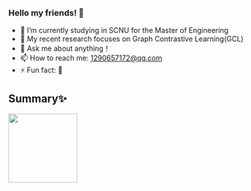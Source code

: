 ### Hello my friends! 👋

- 🔭 I’m currently studying in SCNU for the Master of Engineering
- 🌱  My recent research focuses on Graph Contrastive Learning(GCL)
- 💬 Ask me about anything！
- 📫 How to reach me: 1290657172@qq.com
- ⚡ Fun fact: 🏀



 ## Summary✨
 
<img align="" height="137px" src="https://github-readme-stats.vercel.app/api?username=cgbSmith&hide_title=true&hide_border=true&show_icons=true&include_all_commits=true&line_height=21&bg_color=0,EC6C6C,FFD479,FFFC79,73FA79&theme=graywhite&locale=cn" />
<!-- <img align="" height="137px" src="https://github-readme-stats.vercel.app/api/top-langs/?username=cgbSmith&hide_title=true&hide_border=true&layout=compact&bg_color=0,73FA79,73FDFF,D783FF&theme=graywhite&locale=cn" /> -->

